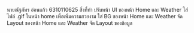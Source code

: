 นายณัฐภัทร อ่อนแก้ว 6310110625
 สิ่งที่ทำ ปรับหน้า UI ของหน้า Home และ Weather
 ใส่ไฟล์ .gif ในหน้า home เพื่อเพิ่มความสวยงาม
 ใส่ BG ของหน้า Home และ Weather
 จัด Layout ของหน้า Home และ Weather
จัด Layout ของข้อมูล
